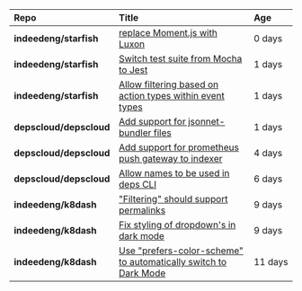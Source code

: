 |**Repo**|**Title**|**Age**|
|:----|:----|:----|
|**indeedeng/starfish**|[replace Moment.js with Luxon](https://github.com/indeedeng/starfish/issues/60)|0&nbsp;days|
|**indeedeng/starfish**|[Switch test suite from Mocha to Jest](https://github.com/indeedeng/starfish/issues/59)|1&nbsp;days|
|**indeedeng/starfish**|[Allow filtering based on action types within event types](https://github.com/indeedeng/starfish/issues/58)|1&nbsp;days|
|**depscloud/depscloud**|[Add support for jsonnet-bundler files](https://github.com/depscloud/depscloud/issues/115)|1&nbsp;days|
|**depscloud/depscloud**|[Add support for prometheus push gateway to indexer](https://github.com/depscloud/depscloud/issues/108)|4&nbsp;days|
|**depscloud/depscloud**|[Allow names to be used in deps CLI](https://github.com/depscloud/depscloud/issues/100)|6&nbsp;days|
|**indeedeng/k8dash**|["Filtering" should support permalinks](https://github.com/indeedeng/k8dash/issues/153)|9&nbsp;days|
|**indeedeng/k8dash**|[Fix styling of dropdown's in dark mode](https://github.com/indeedeng/k8dash/issues/152)|9&nbsp;days|
|**indeedeng/k8dash**|[Use "prefers-color-scheme" to automatically switch to Dark Mode](https://github.com/indeedeng/k8dash/issues/144)|11&nbsp;days|